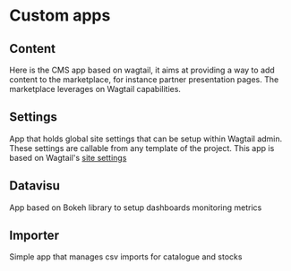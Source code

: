 # Custom apps
## Content
Here is the CMS app based on wagtail, it aims at providing a way to add content to the marketplace, for instance partner presentation pages. The marketplace leverages on Wagtail capabilities.
## Settings
App that holds global site settings that can be setup within Wagtail admin. These settings are callable from any template of the project. This app is based on Wagtail's [site settings](https://docs.wagtail.io/en/v2.8.1/reference/contrib/settings.html)
## Datavisu
App based on Bokeh library to setup dashboards monitoring metrics
## Importer
Simple app that manages csv imports for catalogue and stocks

